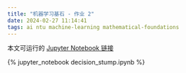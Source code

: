 ```yaml
---
title: "机器学习基石 - 作业 2"
date: 2024-02-27 11:14:41
tags: ai ntu machine-learning mathematical-foundations
---
```


本文可运行的 [Jupyter Notebook 链接](http://www.baidu.com)

<!--more-->

{% jupyter_notebook decision_stump.ipynb %}

